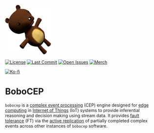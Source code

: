 [![bobocep](https://raw.githubusercontent.com/r3w0p/bobocep/develop/config/images/icon/150.png)](
https://github.com/r3w0p/bobocep)

[![License](https://img.shields.io/github/license/r3w0p/bobocep.svg)](
https://github.com/r3w0p/bobocep/blob/master/LICENSE)
[![Last Commit](https://img.shields.io/github/last-commit/r3w0p/bobocep.svg)](
https://github.com/r3w0p/bobocep/graphs/commit-activity)
[![Open Issues](https://img.shields.io/github/issues-raw/r3w0p/bobocep.svg)](
https://github.com/r3w0p/bobocep/issues)
[![Merch](https://img.shields.io/badge/merch-redbubble-red.svg)](
https://www.redbubble.com/people/r3w0p)

[![Ko-fi](https://ko-fi.com/img/githubbutton_sm.svg)](https://ko-fi.com/P5P044N2B)

# BoboCEP

`bobocep` is a [complex event processing](https://en.wikipedia.org/wiki/Complex_event_processing) (CEP) engine
designed for [edge computing](https://en.wikipedia.org/wiki/Edge_computing) in
[Internet of Things](https://en.wikipedia.org/wiki/Internet_of_things) (IoT) systems
to provide inferential reasoning and decision making using stream data.
It provides [fault tolerance](https://en.wikipedia.org/wiki/Fault_tolerance) (FT) via the
[active replication](https://en.wikipedia.org/wiki/Replication_(computing)) of
partially completed complex events across other instances of `bobocep` software.
